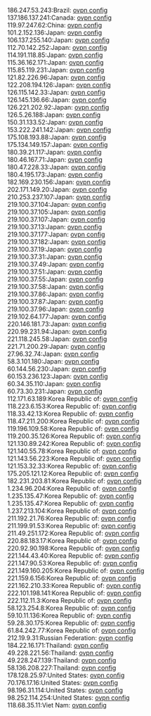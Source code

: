 186.247.53.243:Brazil: [ovpn config](vpn/186_247_53_243.ovpn)  
137.186.137.241:Canada: [ovpn config](vpn/137_186_137_241.ovpn)  
119.97.247.62:China: [ovpn config](vpn/119_97_247_62.ovpn)  
101.2.152.136:Japan: [ovpn config](vpn/101_2_152_136.ovpn)  
106.137.255.140:Japan: [ovpn config](vpn/106_137_255_140.ovpn)  
112.70.142.252:Japan: [ovpn config](vpn/112_70_142_252.ovpn)  
114.191.118.85:Japan: [ovpn config](vpn/114_191_118_85.ovpn)  
115.36.162.171:Japan: [ovpn config](vpn/115_36_162_171.ovpn)  
115.85.119.231:Japan: [ovpn config](vpn/115_85_119_231.ovpn)  
121.82.226.96:Japan: [ovpn config](vpn/121_82_226_96.ovpn)  
122.208.194.126:Japan: [ovpn config](vpn/122_208_194_126.ovpn)  
126.115.142.33:Japan: [ovpn config](vpn/126_115_142_33.ovpn)  
126.145.136.66:Japan: [ovpn config](vpn/126_145_136_66.ovpn)  
126.221.202.92:Japan: [ovpn config](vpn/126_221_202_92.ovpn)  
126.5.26.188:Japan: [ovpn config](vpn/126_5_26_188.ovpn)  
150.31.133.52:Japan: [ovpn config](vpn/150_31_133_52.ovpn)  
153.222.241.142:Japan: [ovpn config](vpn/153_222_241_142.ovpn)  
175.108.193.88:Japan: [ovpn config](vpn/175_108_193_88.ovpn)  
175.134.149.157:Japan: [ovpn config](vpn/175_134_149_157.ovpn)  
180.39.21.117:Japan: [ovpn config](vpn/180_39_21_117.ovpn)  
180.46.167.71:Japan: [ovpn config](vpn/180_46_167_71.ovpn)  
180.47.228.33:Japan: [ovpn config](vpn/180_47_228_33.ovpn)  
180.4.195.173:Japan: [ovpn config](vpn/180_4_195_173.ovpn)  
182.169.230.156:Japan: [ovpn config](vpn/182_169_230_156.ovpn)  
202.171.149.20:Japan: [ovpn config](vpn/202_171_149_20.ovpn)  
210.253.237.107:Japan: [ovpn config](vpn/210_253_237_107.ovpn)  
219.100.37.104:Japan: [ovpn config](vpn/219_100_37_104.ovpn)  
219.100.37.105:Japan: [ovpn config](vpn/219_100_37_105.ovpn)  
219.100.37.107:Japan: [ovpn config](vpn/219_100_37_107.ovpn)  
219.100.37.13:Japan: [ovpn config](vpn/219_100_37_13.ovpn)  
219.100.37.177:Japan: [ovpn config](vpn/219_100_37_177.ovpn)  
219.100.37.182:Japan: [ovpn config](vpn/219_100_37_182.ovpn)  
219.100.37.19:Japan: [ovpn config](vpn/219_100_37_19.ovpn)  
219.100.37.31:Japan: [ovpn config](vpn/219_100_37_31.ovpn)  
219.100.37.49:Japan: [ovpn config](vpn/219_100_37_49.ovpn)  
219.100.37.51:Japan: [ovpn config](vpn/219_100_37_51.ovpn)  
219.100.37.55:Japan: [ovpn config](vpn/219_100_37_55.ovpn)  
219.100.37.58:Japan: [ovpn config](vpn/219_100_37_58.ovpn)  
219.100.37.86:Japan: [ovpn config](vpn/219_100_37_86.ovpn)  
219.100.37.87:Japan: [ovpn config](vpn/219_100_37_87.ovpn)  
219.100.37.96:Japan: [ovpn config](vpn/219_100_37_96.ovpn)  
219.102.64.177:Japan: [ovpn config](vpn/219_102_64_177.ovpn)  
220.146.181.73:Japan: [ovpn config](vpn/220_146_181_73.ovpn)  
220.99.231.94:Japan: [ovpn config](vpn/220_99_231_94.ovpn)  
221.118.245.58:Japan: [ovpn config](vpn/221_118_245_58.ovpn)  
221.71.200.29:Japan: [ovpn config](vpn/221_71_200_29.ovpn)  
27.96.32.74:Japan: [ovpn config](vpn/27_96_32_74.ovpn)  
58.3.101.180:Japan: [ovpn config](vpn/58_3_101_180.ovpn)  
60.144.56.230:Japan: [ovpn config](vpn/60_144_56_230.ovpn)  
60.153.236.123:Japan: [ovpn config](vpn/60_153_236_123.ovpn)  
60.34.35.110:Japan: [ovpn config](vpn/60_34_35_110.ovpn)  
60.73.30.231:Japan: [ovpn config](vpn/60_73_30_231.ovpn)  
112.171.63.189:Korea Republic of: [ovpn config](vpn/112_171_63_189.ovpn)  
118.223.6.153:Korea Republic of: [ovpn config](vpn/118_223_6_153.ovpn)  
118.33.42.13:Korea Republic of: [ovpn config](vpn/118_33_42_13.ovpn)  
118.47.211.200:Korea Republic of: [ovpn config](vpn/118_47_211_200.ovpn)  
119.196.109.58:Korea Republic of: [ovpn config](vpn/119_196_109_58.ovpn)  
119.200.35.126:Korea Republic of: [ovpn config](vpn/119_200_35_126.ovpn)  
121.130.89.242:Korea Republic of: [ovpn config](vpn/121_130_89_242.ovpn)  
121.140.55.78:Korea Republic of: [ovpn config](vpn/121_140_55_78.ovpn)  
121.143.56.223:Korea Republic of: [ovpn config](vpn/121_143_56_223.ovpn)  
121.153.32.33:Korea Republic of: [ovpn config](vpn/121_153_32_33.ovpn)  
175.205.121.12:Korea Republic of: [ovpn config](vpn/175_205_121_12.ovpn)  
182.231.203.81:Korea Republic of: [ovpn config](vpn/182_231_203_81.ovpn)  
1.234.96.204:Korea Republic of: [ovpn config](vpn/1_234_96_204.ovpn)  
1.235.135.47:Korea Republic of: [ovpn config](vpn/1_235_135_47.ovpn)  
1.235.135.47:Korea Republic of: [ovpn config](vpn/1_235_135_47.ovpn)  
1.237.213.104:Korea Republic of: [ovpn config](vpn/1_237_213_104.ovpn)  
211.192.21.76:Korea Republic of: [ovpn config](vpn/211_192_21_76.ovpn)  
211.199.91.53:Korea Republic of: [ovpn config](vpn/211_199_91_53.ovpn)  
211.49.251.172:Korea Republic of: [ovpn config](vpn/211_49_251_172.ovpn)  
220.88.183.17:Korea Republic of: [ovpn config](vpn/220_88_183_17.ovpn)  
220.92.90.198:Korea Republic of: [ovpn config](vpn/220_92_90_198.ovpn)  
221.144.43.40:Korea Republic of: [ovpn config](vpn/221_144_43_40.ovpn)  
221.147.90.53:Korea Republic of: [ovpn config](vpn/221_147_90_53.ovpn)  
221.149.160.205:Korea Republic of: [ovpn config](vpn/221_149_160_205.ovpn)  
221.159.6.156:Korea Republic of: [ovpn config](vpn/221_159_6_156.ovpn)  
221.162.210.33:Korea Republic of: [ovpn config](vpn/221_162_210_33.ovpn)  
222.101.198.141:Korea Republic of: [ovpn config](vpn/222_101_198_141.ovpn)  
222.112.11.3:Korea Republic of: [ovpn config](vpn/222_112_11_3.ovpn)  
58.123.254.8:Korea Republic of: [ovpn config](vpn/58_123_254_8.ovpn)  
59.10.11.136:Korea Republic of: [ovpn config](vpn/59_10_11_136.ovpn)  
59.28.30.175:Korea Republic of: [ovpn config](vpn/59_28_30_175.ovpn)  
61.84.242.77:Korea Republic of: [ovpn config](vpn/61_84_242_77.ovpn)  
212.19.9.31:Russian Federation: [ovpn config](vpn/212_19_9_31.ovpn)  
184.22.16.171:Thailand: [ovpn config](vpn/184_22_16_171.ovpn)  
49.228.221.56:Thailand: [ovpn config](vpn/49_228_221_56.ovpn)  
49.228.247.139:Thailand: [ovpn config](vpn/49_228_247_139.ovpn)  
58.136.208.227:Thailand: [ovpn config](vpn/58_136_208_227.ovpn)  
178.128.25.97:United States: [ovpn config](vpn/178_128_25_97.ovpn)  
70.176.17.16:United States: [ovpn config](vpn/70_176_17_16.ovpn)  
98.196.31.114:United States: [ovpn config](vpn/98_196_31_114.ovpn)  
98.252.114.254:United States: [ovpn config](vpn/98_252_114_254.ovpn)  
118.68.35.11:Viet Nam: [ovpn config](vpn/118_68_35_11.ovpn)  
